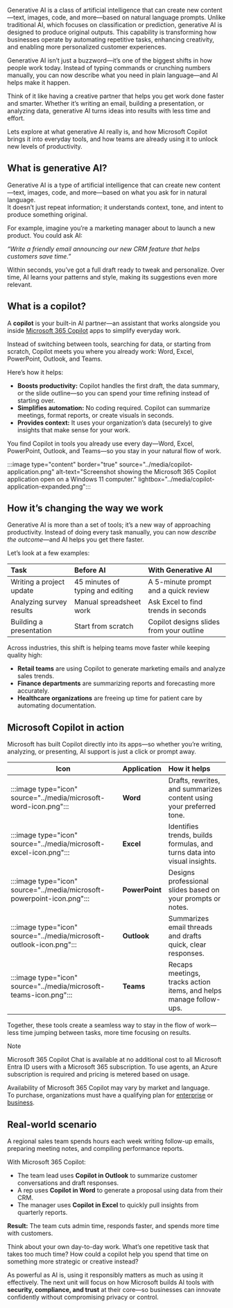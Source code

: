Generative AI is a class of artificial intelligence that can create new content—text, images, code, and more—based on natural language prompts. Unlike traditional AI, which focuses on classification or prediction, generative AI is designed to produce original outputs. This capability is transforming how businesses operate by automating repetitive tasks, enhancing creativity, and enabling more personalized customer experiences.

Generative AI isn’t just a buzzword—it’s one of the biggest shifts in how people work today. Instead of typing commands or crunching numbers manually, you can now describe what you need in plain language—and AI helps make it happen.  

Think of it like having a creative partner that helps you get work done faster and smarter. Whether it’s writing an email, building a presentation, or analyzing data, generative AI turns ideas into results with less time and effort.  

Lets explore at what generative AI really is, and how Microsoft Copilot brings it into everyday tools, and how teams are already using it to unlock new levels of productivity.

## What is generative AI?  

Generative AI is a type of artificial intelligence that can create new content—text, images, code, and more—based on what you ask for in natural language.  
It doesn’t just repeat information; it understands context, tone, and intent to produce something original.

For example, imagine you’re a marketing manager about to launch a new product. You could ask AI:

*“Write a friendly email announcing our new CRM feature that helps customers save time.”*

Within seconds, you’ve got a full draft ready to tweak and personalize. Over time, AI learns your patterns and style, making its suggestions even more relevant.

## What is a copilot?  

A **copilot** is your built-in AI partner—an assistant that works alongside you inside [Microsoft 365 Copilot](https://www.microsoft.com/microsoft-copilot/meet-copilot) apps to simplify everyday work.  

Instead of switching between tools, searching for data, or starting from scratch, Copilot meets you where you already work: Word, Excel, PowerPoint, Outlook, and Teams.  

Here’s how it helps:
  
- **Boosts productivity:** Copilot handles the first draft, the data summary, or the slide outline—so you can spend your time refining instead of starting over.  
- **Simplifies automation:** No coding required. Copilot can summarize meetings, format reports, or create visuals in seconds.  
- **Provides context:** It uses your organization’s data (securely) to give insights that make sense for your work.  

You find Copilot in tools you already use every day—Word, Excel, PowerPoint, Outlook, and Teams—so you stay in your natural flow of work.

:::image type="content" border="true" source="../media/copilot-application.png" alt-text="Screenshot showing the Microsoft 365 Copilot application open on a Windows 11 computer." lightbox="../media/copilot-application-expanded.png":::

## How it’s changing the way we work  

Generative AI is more than a set of tools; it’s a new way of approaching productivity. Instead of doing every task manually, you can now *describe the outcome*—and AI helps you get there faster.  

Let’s look at a few examples:  

| Task | Before AI | With Generative AI |  
|:--|:--|:--|  
| Writing a project update | 45 minutes of typing and editing | A 5-minute prompt and a quick review |  
| Analyzing survey results | Manual spreadsheet work | Ask Excel to find trends in seconds |  
| Building a presentation | Start from scratch | Copilot designs slides from your outline |  

Across industries, this shift is helping teams move faster while keeping quality high:
  
- **Retail teams** are using Copilot to generate marketing emails and analyze sales trends.
- **Finance departments** are summarizing reports and forecasting more accurately.  
- **Healthcare organizations** are freeing up time for patient care by automating documentation.  

## Microsoft Copilot in action  

Microsoft has built Copilot directly into its apps—so whether you’re writing, analyzing, or presenting, AI support is just a click or prompt away.  

| Icon | Application | How it helps |  
|------|:--|:--|  
| :::image type="icon" source="../media/microsoft-word-icon.png"::: | **Word** | Drafts, rewrites, and summarizes content using your preferred tone. |  
| :::image type="icon" source="../media/microsoft-excel-icon.png"::: | **Excel** | Identifies trends, builds formulas, and turns data into visual insights. |  
| :::image type="icon" source="../media/microsoft-powerpoint-icon.png"::: | **PowerPoint** | Designs professional slides based on your prompts or notes. |  
| :::image type="icon" source="../media/microsoft-outlook-icon.png"::: | **Outlook** | Summarizes email threads and drafts quick, clear responses. |  
| :::image type="icon" source="../media/microsoft-teams-icon.png"::: | **Teams** | Recaps meetings, tracks action items, and helps manage follow-ups. |  

Together, these tools create a seamless way to stay in the flow of work—less time jumping between tasks, more time focusing on results.  

> [!NOTE]
> Microsoft 365 Copilot Chat is available at no additional cost to all Microsoft Entra ID users with a Microsoft 365 subscription. To use agents, an Azure subscription is required and pricing is metered based on usage.
> 
> Availability of Microsoft 365 Copilot may vary by market and language.  
> To purchase, organizations must have a qualifying plan for [enterprise](https://go.microsoft.com/fwlink/?linkid=2266702) or [business](https://go.microsoft.com/fwlink/?linkid=2267117).

## Real-world scenario

A regional sales team spends hours each week writing follow-up emails, preparing meeting notes, and compiling performance reports.  

With Microsoft 365 Copilot:  
- The team lead uses **Copilot in Outlook** to summarize customer conversations and draft responses.  
- A rep uses **Copilot in Word** to generate a proposal using data from their CRM.  
- The manager uses **Copilot in Excel** to quickly pull insights from quarterly reports.  

**Result:** The team cuts admin time, responds faster, and spends more time with customers.

Think about your own day-to-day work. What’s one repetitive task that takes too much time? How could a copilot help you spend that time on something more strategic or creative instead?  
 
As powerful as AI is, using it responsibly matters as much as using it effectively. The next unit will focus on how Microsoft builds AI tools with **security, compliance, and trust** at their core—so businesses can innovate confidently without compromising privacy or control.